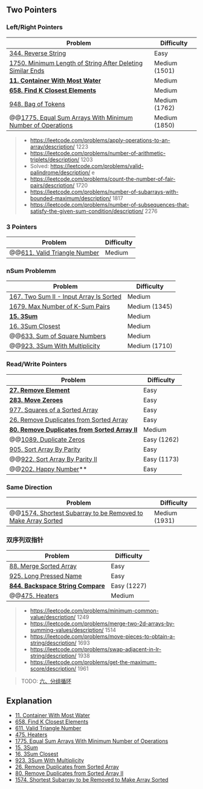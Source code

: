 ## Two Pointers

### Left/Right Pointers
| Problem          | Difficulty |
|------------------|------------|
|[344. Reverse String](../leetcode/344.reverse-string.md)|Easy|
|[1750. Minimum Length of String After Deleting Similar Ends](../leetcode/1750.minimum-length-of-string-after-deleting-similar-ends.md)|Medium (1501)|
|**[11. Container With Most Water](../leetcode/11.container-with-most-water.md)**|Medium|
|**[658. Find K Closest Elements](../leetcode/658.find-k-closest-elements.md)**|Medium|
|[948. Bag of Tokens](../leetcode/948.bag-of-tokens.md)|Medium (1762)|
|@@[1775. Equal Sum Arrays With Minimum Number of Operations](../leetcode/1775.equal-sum-arrays-with-minimum-number-of-operations.md)|Medium (1850)|

> * https://leetcode.com/problems/apply-operations-to-an-array/description/ 1223
> * https://leetcode.com/problems/number-of-arithmetic-triplets/description/ 1203
> * Solved: https://leetcode.com/problems/valid-palindrome/description/ e
> * https://leetcode.com/problems/count-the-number-of-fair-pairs/description/ 1720
> * https://leetcode.com/problems/number-of-subarrays-with-bounded-maximum/description/ 1817
> * https://leetcode.com/problems/number-of-subsequences-that-satisfy-the-given-sum-condition/description/ 2276

### 3 Pointers
| Problem          | Difficulty |
|------------------|------------|
|@@[611. Valid Triangle Number](../leetcode/611.valid-triangle-number.md)|Medium|

### nSum Problemm
| Problem          | Difficulty |
|------------------|------------|
|[167. Two Sum II - Input Array Is Sorted](../leetcode/167.two-sum-ii-input-array-is-sorted.md)|Medium|
|[1679. Max Number of K-Sum Pairs](../leetcode/1679.max-number-of-k-sum-pairs.md)|Medium (1345)|
|**[15. 3Sum](../leetcode/15.3sum.md)**|Medium|
|[16. 3Sum Closest](../leetcode/16.3sum-closest.md)|Medium|
|@@[633. Sum of Square Numbers](../leetcode/633.sum-of-square-numbers.md)|Medium|
|@@[923. 3Sum With Multiplicity](../leetcode/923.3sum-with-multiplicity.md)|Medium (1710)|

### Read/Write Pointers
| Problem          | Difficulty |
|------------------|------------|
|**[27. Remove Element](../leetcode/27.remove-element.md)**|Easy|
|**[283. Move Zeroes](../leetcode/283.move-zeros.md)**|Easy|
|[977. Squares of a Sorted Array](../leetcode/977.squares-of-a-sorted-array.md)|Easy|
|[26. Remove Duplicates from Sorted Array](../leetcode/26.remove-duplicates-from-sorted-array.md)|Easy|
|**[80. Remove Duplicates from Sorted Array II](../leetcode/80.remove-duplicates-from-sorted-array-ii.md)**|Medium|
|@@[1089. Duplicate Zeros](../leetcode/1089.duplicate-zeros.md)|Easy (1262)|
|[905. Sort Array By Parity](../leetcode/905.sort-array-by-parity.md)|Easy|
|@@[922. Sort Array By Parity II](../leetcode/922.sort-array-by-parity-ii.md)|Easy (1173)|
|@@[202. Happy Number](../leetcode/202.happy-number.md)**|Easy|

### Same Direction
| Problem          | Difficulty |
|------------------|------------|
|@@[1574. Shortest Subarray to be Removed to Make Array Sorted](../leetcode/1574.shortest-subarray-to-be-removed-to-make-array-sorted.md)|Medium (1931)|

### 双序列双指针
| Problem          | Difficulty |
|------------------|------------|
|[88. Merge Sorted Array](../leetcode/88.merge-sorted-array.md)|Easy|
|[925. Long Pressed Name](../leetcode/925.long-pressed-name.md)|Easy|
|**[844. Backspace String Compare](../leetcode/844.backspace-string-compare.md)**|Easy (1227)|
|@@[475. Heaters](../leetcode/475.heaters.md)|Medium|

> * https://leetcode.com/problems/minimum-common-value/description/ 1249
> * https://leetcode.com/problems/merge-two-2d-arrays-by-summing-values/description/ 1514
> * https://leetcode.com/problems/move-pieces-to-obtain-a-string/description/ 1693
> * https://leetcode.com/problems/swap-adjacent-in-lr-string/description/ 1938
> * https://leetcode.com/problems/get-the-maximum-score/description/ 1961

> TODO: [六、分组循环](https://huxulm.github.io/lc-rating/list/slide_window#e2c6649d1f133fbf4f20570940a5bd04)

## Explanation
* [11. Container With Most Water](https://github.com/wisdompeak/LeetCode/tree/master/Two_Pointers/011.Container-With-Most-Water)
* [658. Find K Closest Elements](https://www.youtube.com/watch?v=gfwLpRYbCx0)
* [611. Valid Triangle Number](https://github.com/wisdompeak/LeetCode/tree/master/Two_Pointers/611.Valid-Triangle-Number)
* [475. Heaters](https://www.youtube.com/watch?v=25LSSsAGLDw)
* [1775. Equal Sum Arrays With Minimum Number of Operations](https://www.youtube.com/watch?v=HK7o2pQRvMQ)
* [15. 3Sum](https://github.com/wisdompeak/LeetCode/tree/master/Two_Pointers/015.3Sum)
* [16. 3Sum Closest](https://www.youtube.com/watch?v=9nG3tEJ6-8k)
* [923. 3Sum With Multiplicity](https://github.com/wisdompeak/LeetCode/tree/master/Two_Pointers/923.3Sum-With-Multiplicity)
* [26. Remove Duplicates from Sorted Array](https://github.com/wisdompeak/LeetCode/tree/master/Two_Pointers/026.Remove-Duplicates-from-Sorted-Array)
* [80. Remove Duplicates from Sorted Array II](https://github.com/wisdompeak/LeetCode/tree/master/Two_Pointers/080.Remove-Duplicates-from-Sorted-Array-II)
* [1574. Shortest Subarray to be Removed to Make Array Sorted](https://www.youtube.com/watch?v=pNNvmjNJcu8)